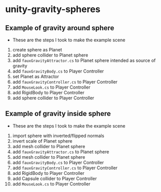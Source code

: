 # unity-gravity-spheres


## Example of gravity around sphere
	
* These are the steps I took to make the example scene

1. create sphere as Planet
2. add sphere collider to Planet sphere
2. add `fauxGravityAttractor.cs` to Planet sphere intended as source of gravity
2. add `fauxGravityBody.cs` to Player Controller
3. set Planet as Attractor 
4. add `fauxGravityController.cs` to Player Controller
5. add `MouseLook.cs` to Player Controller
6. add RigidBody to Player Controller
7. add sphere collider to Player Controller

## Example of gravity inside sphere

* These are the steps I took to make the example scene

1. import sphere with inverted/flipped normals
2. invert scale of Planet sphere
3. add mesh collider to Planet sphere
2. add `fauxGravityAttractor.cs` to Planet sphere 
3. add mesh collider to Planet sphere
4. add `fauxGravityBody.cs` to Player Controller
5. add `fauxGravityController.cs` to Player Controller
6. add RigidBody to Player Controller
7. add Capsule collider to Player Controller
8. add `MouseLook.cs` to Player Controller
